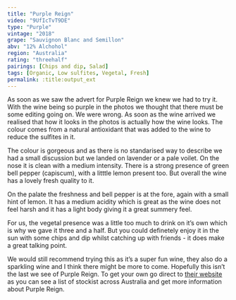 ```yaml
---
title: "Purple Reign"
video: "9UfIcTvT9DE"
type: "Purple"
vintage: "2018"
grape: "Sauvignon Blanc and Semillon"
abv: "12% Alchohol"
region: "Australia"
rating: "threehalf"
pairings: [Chips and dip, Salad]
tags: [Organic, Low sulfites, Vegetal, Fresh]
permalink: :title:output_ext
---
```


As soon as we saw the advert for Purple Reign we knew we had to try it. With the wine being so purple in the photos we thought that there must be some editing going on. We were wrong. As soon as the wine arrived we realised that how it looks in the photos is actually how the wine looks. The colour comes from a natural antioxidant that was added to the wine to reduce the sulfites in it.

The colour is gorgeous and as there is no standarised way to describe we had a small discussion but we landed on lavender or a pale voilet. On the nose it is clean with a medium intensity. There is a strong presence of green bell pepper (capiscum), with a litttle lemon present too. But overall the wine has a lovely fresh quality to it.

On the palate the freshness and bell pepper is at the fore, again with a  small hint of lemon. It has a medium acidity which is great as the wine does not feel harsh and it has a light body giving it a great summery feel.

For us, the vegetal presence was a little too much to drink on it&rsquo;s own which is why we gave it three and a half. But you could definetely enjoy it in the sun with some chips and dip whilst catching up with friends - it does make a great talking point.

We would still recommend trying this as it&rsquo;s a super fun wine, they also do a sparkling wine and I think there might be more to come. Hopefully this isn&rsquo;t the last we see of Purple Reign. To get your own go direct to <a href="https://purplereign.com.au/" target="_blank">their website</a> as you can see a list of stockist across Australia and get more information about Purple Reign.

